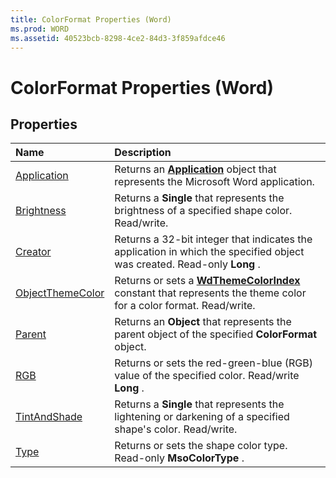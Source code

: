 ```yaml
---
title: ColorFormat Properties (Word)
ms.prod: WORD
ms.assetid: 40523bcb-8298-4ce2-84d3-3f859afdce46
---
```



# ColorFormat Properties (Word)

## Properties



|**Name**|**Description**|
|:-----|:-----|
|[Application](colorformat-application-property-word.md)|Returns an  **[Application](application-object-word.md)** object that represents the Microsoft Word application.|
|[Brightness](colorformat-brightness-property-word.md)|Returns a  **Single** that represents the brightness of a specified shape color. Read/write.|
|[Creator](colorformat-creator-property-word.md)|Returns a 32-bit integer that indicates the application in which the specified object was created. Read-only  **Long** .|
|[ObjectThemeColor](colorformat-objectthemecolor-property-word.md)| Returns or sets a **[WdThemeColorIndex](wdthemecolorindex-enumeration-word.md)** constant that represents the theme color for a color format. Read/write.|
|[Parent](colorformat-parent-property-word.md)|Returns an  **Object** that represents the parent object of the specified **ColorFormat** object.|
|[RGB](colorformat-rgb-property-word.md)|Returns or sets the red-green-blue (RGB) value of the specified color. Read/write  **Long** .|
|[TintAndShade](colorformat-tintandshade-property-word.md)|Returns a  **Single** that represents the lightening or darkening of a specified shape's color. Read/write.|
|[Type](colorformat-type-property-word.md)|Returns or sets the shape color type. Read-only  **MsoColorType** .|

